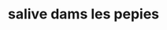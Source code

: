 ---
title: "salive dams les pepies"
url: /garges-les-gonesse/salive-dams-les-pepies/
shop: Bäckerei
---